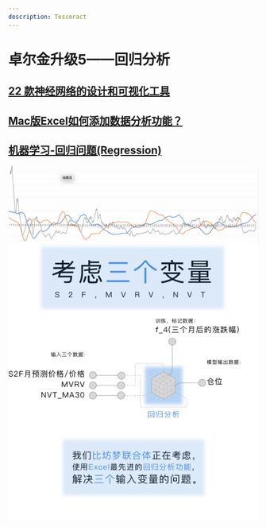 ```yaml
---
description: Tesseract
---
```


# 卓尔金升级5——回归分析

## [22 款神经网络的设计和可视化工具](https://www.huaweicloud.com/articles/d90130bfd852a55e505155e381ebfab1.html)

## [Mac版Excel如何添加数据分析功能？](https://answers.microsoft.com/zh-hans/msoffice/forum/all/mac%E7%89%88excel%E5%A6%82%E4%BD%95%E6%B7%BB/4f9c7fcf-ba8a-4f1a-8f00-bc35a43cb480) <a id="threadQuestionTitleStatusIcons"></a>

## [机器学习-回归问题\(Regression\)](https://zhuanlan.zhihu.com/p/127972563)

![](../../../../.gitbook/assets/a4%20%281%29.png)

